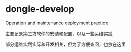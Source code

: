 # dongle-develop
Operation and maintenance deployment practice

主要记录第三方软件的安装和配置，以及一些运维实践

部分运维实践实际和开发相关，但为了方便查阅，也放在这里
